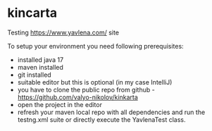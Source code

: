 # kincarta
Testing https://www.yavlena.com/ site

To setup your environment you need following prerequisites:

 - installed java 17
 - maven installed 
 - git installed
 - suitable editor but this is optional (in my case IntelliJ)
 - you have to clone the public repo from github - https://github.com/valyo-nikolov/kinkarta
 - open the project in the editor
 - refresh your maven local repo with all dependencies and run the testng.xml suite or directly execute the YavlenaTest class.
